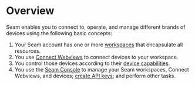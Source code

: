 # Overview

Seam enables you to connect to, operate, and manage different brands of devices using the following basic concepts:

1. Your Seam account has one or more [workspaces](workspaces/) that encapsulate all resources.
2. You use [Connect Webviews](connect-webviews/) to connect devices to your workspace.
3. You control those devices according to their [device capabilities](devices/#supported-capabilities).
4. You use the [Seam Console](seam-console/) to manage your Seam workspaces, Connect Webviews, and devices; [create API keys](workspaces/api-keys.md#create-an-api-key); and perform other tasks.
